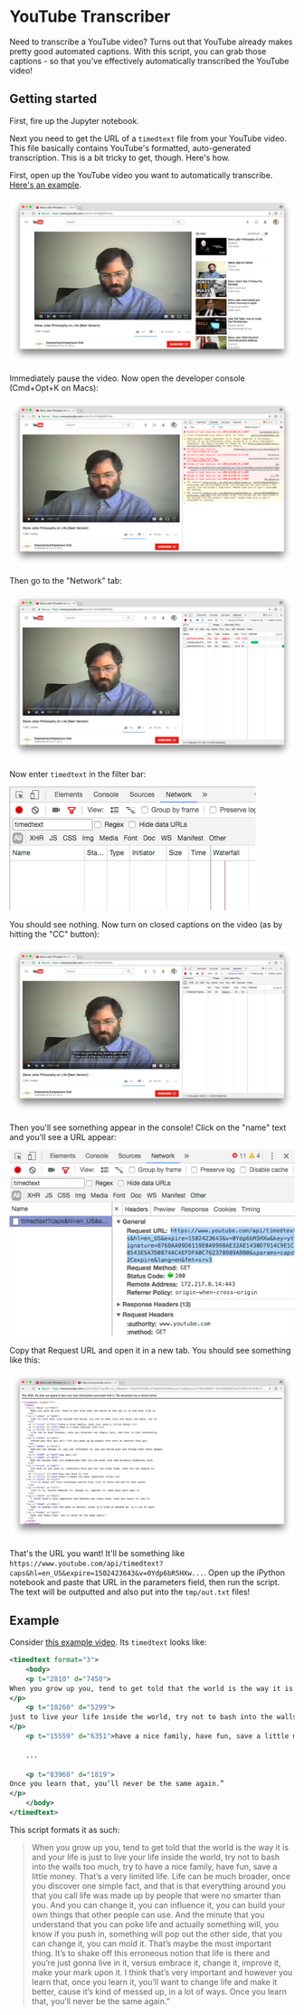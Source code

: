 # YouTube Transcriber

Need to transcribe a YouTube video? Turns out that YouTube already makes pretty good automated captions. With this script, you can grab those captions - so that you've effectively automatically transcribed the YouTube video!



## Getting started

First, fire up the Jupyter notebook.

Next you need to get the URL of a `timedtext` file from your YouTube video. This file basically contains YouTube's formatted, auto-generated transcription. This is a bit tricky to get, though. Here's how.

First, open up the YouTube video you want to automatically transcribe. [Here's an example](https://www.youtube.com/watch?v=0Ydp6bR5HXw).

![YouTube video home](img/youtube-video-home.png)

Immediately pause the video. Now open the developer console (Cmd+Opt+K on Macs):

![Open dev console](img/open-dev-console.png)

Then go to the "Network" tab:

![Network tab](img/network-tab.png)

Now enter `timedtext` in the filter bar:

![Search for timedtext](img/timedtext-search.png)

You should see nothing. Now turn on closed captions on the video (as by hitting the "CC" button):

![Turn on closed captions](img/turn-on-cc.png)

Then you'll see something appear in the console! Click on the "name" text and you'll see a URL appear:

![timedtext appears](img/copy-url.png)

Copy that Request URL and open it in a new tab. You should see something like this:

![Open timedtext](img/open-timedtext.png)

That's the URL you want! It'll be something like `https://www.youtube.com/api/timedtext?caps&hl=en_US&expire=1502423643&v=0Ydp6bR5HXw...`. Open up the iPython notebook and paste that URL in the parameters field, then run the script. The text will be outputted and also put into the `tmp/out.txt` files!

## Example

Consider [this example video](https://www.youtube.com/watch?v=0Ydp6bR5HXw). Its `timedtext` looks like:

```xml
<timedtext format="3">
    <body>
    <p t="2810" d="7450">
When you grow up you, tend to get told that the world is the way it is and your life is
</p>
    <p t="10260" d="5299">
just to live your life inside the world, try not to bash into the walls too much, try to
</p>
    <p t="15559" d="6351">have a nice family, have fun, save a little money.</p>

    ...

    <p t="83960" d="1819">
Once you learn that, you’ll never be the same again.”
</p>
    </body>
</timedtext>
```

This script formats it as such:


> When you grow up you, tend to get told that the world is the way it is and your life is just to live your life inside the world, try not to bash into the walls too much, try to have a nice family, have fun, save a little money. That’s a very limited life. Life can be much broader, once you discover one simple fact, and that is that everything around you that you call life was made up by people that were no smarter than you. And you can change it, you can influence it, you can build your own things that other people can use. And the minute that you understand that you can poke life and actually something will, you know if you push in, something will pop out the other side, that you can change it, you can mold it. That’s maybe the most important thing. It’s to shake off this erroneous notion that life is there and you’re just gonna live in it, versus embrace it, change it, improve it, make your mark upon it. I think that’s very important and however you learn that, once you learn it, you’ll want to change life and make it better, cause it’s kind of messed up, in a lot of ways. Once you learn that, you’ll never be the same again.”
